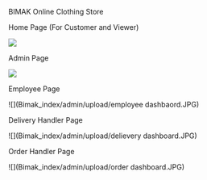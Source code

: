 BIMAK Online Clothing Store

Home Page (For Customer and Viewer)

![](Bimak/images/icon/images/screenshot.png)

Admin Page

![](Bimak_index/admin/upload/admin_dashboard.png)

Employee Page

![](Bimak_index/admin/upload/employee dashbaord.JPG)

Delivery Handler Page

![](Bimak_index/admin/upload/delievery dashboard.JPG)

Order Handler Page

![](Bimak_index/admin/upload/order dashboard.JPG)
